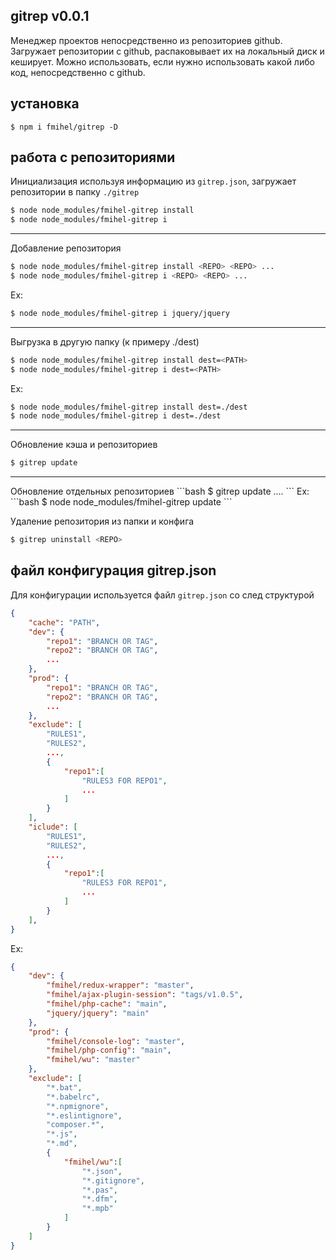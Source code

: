 ## gitrep v0.0.1
Менеджер проектов непосредственно из репозиториев github.
Загружает репозитории с github, распаковывает их на локальный диск и кеширует.
Можно использовать, если нужно использовать какой либо код, непосредственно с github.

## установка
```
$ npm i fmihel/gitrep -D
```

## работа с репозиториями
Инициализация используя информацию из `gitrep.json`, загружает репозитории в папку `./gitrep`

```bash
$ node node_modules/fmihel-gitrep install
$ node node_modules/fmihel-gitrep i
```
<hr>

Добавление репозитория

```bash
$ node node_modules/fmihel-gitrep install <REPO> <REPO> ...
$ node node_modules/fmihel-gitrep i <REPO> <REPO> ...
```
Ex:
```bash
$ node node_modules/fmihel-gitrep i jquery/jquery
```
<hr>

Выгрузка в другую папку (к примеру ./dest)
```bash
$ node node_modules/fmihel-gitrep install dest=<PATH>
$ node node_modules/fmihel-gitrep i dest=<PATH>
```
Ex:
```bash
$ node node_modules/fmihel-gitrep install dest=./dest
$ node node_modules/fmihel-gitrep i dest=./dest
```
<hr>

Обновление кэша и репозиториев
```bash
$ gitrep update  
```
<hr>
Обновление отдельных репозиториев 
```bash
$ gitrep update <REPO> <REPO> .... 
```
Ex:
```bash
$ node node_modules/fmihel-gitrep update 
```


Удаление репозитория из папки и конфига

```bash
$ gitrep uninstall <REPO>  
```


## файл конфигурация gitrep.json
Для конфигурации используется файл `gitrep.json` со след структурой
```json
{
    "cache": "PATH", 
    "dev": {
        "repo1": "BRANCH OR TAG",
        "repo2": "BRANCH OR TAG",
        ...
    },
    "prod": {
        "repo1": "BRANCH OR TAG",
        "repo2": "BRANCH OR TAG",
        ...
    },
    "exclude": [
        "RULES1",
        "RULES2",
        ...,
        {
            "repo1":[
                "RULES3 FOR REPO1",
                ...
            ]
        }
    ],
    "iclude": [
        "RULES1",
        "RULES2",
        ...,
        {
            "repo1":[
                "RULES3 FOR REPO1",
                ...
            ]
        }
    ],
}
```

Ex:
```json
{
    "dev": {
        "fmihel/redux-wrapper": "master",
        "fmihel/ajax-plugin-session": "tags/v1.0.5",
        "fmihel/php-cache": "main",
        "jquery/jquery": "main"
    },
    "prod": {
        "fmihel/console-log": "master",
        "fmihel/php-config": "main",
        "fmihel/wu": "master"
    },
    "exclude": [
        "*.bat",
        "*.babelrc",
        "*.npmignore",
        "*.eslintignore",
        "composer.*",
        "*.js",
        "*.md",
        {
            "fmihel/wu":[
                "*.json",        
                "*.gitignore",
                "*.pas",
                "*.dfm",
                "*.mpb"
            ]
        }
    ]
}
```

